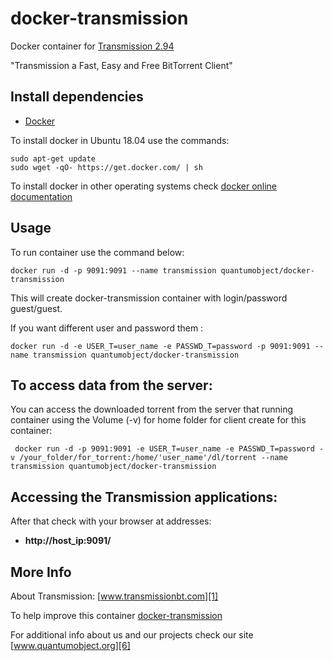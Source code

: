 # docker-transmission

Docker container for [Transmission 2.94][3]

"Transmission a Fast, Easy and Free BitTorrent Client"

## Install dependencies

  - [Docker][2]

To install docker in Ubuntu 18.04 use the commands:

    sudo apt-get update
    sudo wget -qO- https://get.docker.com/ | sh

 To install docker in other operating systems check [docker online documentation][4]

## Usage

To run container use the command below:

    docker run -d -p 9091:9091 --name transmission quantumobject/docker-transmission

This will create docker-transmission container with login/password guest/guest.

If you want different user and password them : 

    docker run -d -e USER_T=user_name -e PASSWD_T=password -p 9091:9091 --name transmission quantumobject/docker-transmission

## To access data from the server:

 You can access the downloaded torrent from the server that running container using the Volume (-v) for home folder for client create for this container:
  
     docker run -d -p 9091:9091 -e USER_T=user_name -e PASSWD_T=password -v /your_folder/for_torrent:/home/'user_name'/dl/torrent --name transmission quantumobject/docker-transmission
      
## Accessing the Transmission applications:

After that check with your browser at addresses:

  - **http://host_ip:9091/**

## More Info

About Transmission: [www.transmissionbt.com][1]

To help improve this container [docker-transmission][5]

For additional info about us and our projects check our site [www.quantumobject.org][6]

[1]:http://www.transmissionbt.com/
[2]:https://www.docker.com
[3]:https://github.com/transmission/transmission/releases/tag/2.94
[4]:http://docs.docker.com
[5]:https://github.com/QuantumObject/docker-transmission
[6]:http://www.quantumobject.org/
